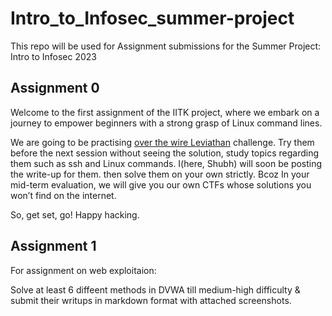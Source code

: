 # Intro_to_Infosec_summer-project

This repo will be used for Assignment submissions for the Summer Project: Intro to Infosec 2023

## Assignment 0

Welcome to the first assignment of the IITK project, where we embark on a journey to empower beginners with a strong grasp of Linux command lines.

We are going to be practising [over the wire Leviathan](https://overthewire.org/wargames/leviathan/) challenge. Try them before the next session without seeing the solution, study topics regarding them such as ssh and Linux commands. I(here, Shubh) will soon be posting the write-up for them. then solve them on your own strictly. Bcoz In your mid-term evaluation, we will give you our own CTFs whose solutions you won’t find on the internet.

So, get set, go! Happy hacking.

## Assignment 1

For assignment on web exploitaion:

Solve at least 6 diffeent methods in DVWA till medium-high difficulty & submit their writups in markdown format with attached screenshots.

